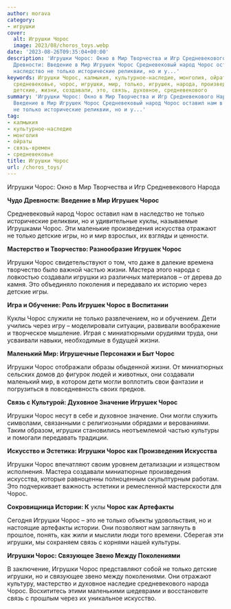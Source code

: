 ```yaml
---
author: morava
category:
- игрушки
cover:
  alt: Игрушки Чорос
  image: 2023/08/choros_toys.webp
date: '2023-08-26T09:35:04+00:00'
description: 'Игрушки Чорос: Окно в Мир Творчества и Игр Средневекового Народа Чудо
  Древности: Введение в Мир Игрушек Чорос Средневековый народ Чорос оставил нам в
  наследство не только исторические реликвии, но и у...'
keywords: Игрушки Чорос, калмыкия, культурное-наследие, монголия, ойраты, связь-времен,
  средневековье, чорос, игрушки, мир, только, игрушек, народа, произведения, искусства,
  детские, жизни, создавали, это, связь, духовное, средневекового
summary: 'Игрушки Чорос: Окно в Мир Творчества и Игр Средневекового Народа Чудо Древности:
  Введение в Мир Игрушек Чорос Средневековый народ Чорос оставил нам в наследство
  не только исторические реликвии, но и у...'
tag:
- калмыкия
- культурное-наследие
- монголия
- ойраты
- связь-времен
- средневековье
title: Игрушки Чорос
url: /choros_toys/
---
```


Игрушки Чорос: Окно в Мир Творчества и Игр Средневекового Народа

**Чудо Древности: Введение в Мир Игрушек Чорос**

Средневековый народ Чорос оставил нам в наследство не только исторические реликвии, но и удивительные куклы, называемые Игрушками Чорос. Эти маленькие произведения искусства отражают не только детские игры, но и мир взрослых, их взгляды и ценности.

**Мастерство и Творчество: Разнообразие Игрушек Чорос**

Игрушки Чорос свидетельствуют о том, что даже в далекие времена творчество было важной частью жизни. Мастера этого народа с ловкостью создавали игрушки из различных материалов – от дерева до камня. Это объединяло поколения и передавало их историю через детские игры.

**Игра и Обучение: Роль Игрушек Чорос в Воспитании**

Куклы Чорос служили не только развлечением, но и обучением. Дети учились через игру – моделировали ситуации, развивали воображение и творческое мышление. Играя с миниатюрными орудиями труда, они усваивали навыки, необходимые в будущей жизни.

**Маленький Мир: Игрушечные Персонажи и Быт Чорос**

Игрушки Чорос отображали образы обыденной жизни. От миниатюрных сельских домов до фигурок людей и животных, они создавали маленький мир, в котором дети могли воплотить свои фантазии и погрузиться в повседневность своих предков.

**Связь с Культурой: Духовное Значение Игрушек Чорос**

Игрушки Чорос несут в себе и духовное значение. Они могли служить символами, связанными с религиозными обрядами и верованиями. Таким образом, игрушки становились неотъемлемой частью культуры и помогали передавать традиции.

**Искусство и Эстетика: Игрушки Чорос как Произведения Искусства**

Игрушки Чорос впечатляют своим уровнем детализации и изяществом исполнения. Мастера создавали миниатюрные произведения искусства, которые равноценны полноценным скульптурным работам. Это подчеркивает важность эстетики и ремесленной мастерскости для Чорос.

**Сокровищница Истории: К** уклы **Чорос как Артефакты**

Сегодня Игрушки Чорос – это не только объекты удовольствия, но и настоящие артефакты истории. Они позволяют нам заглянуть в прошлое, понять, как жили и мыслили люди того времени. Сберегая эти игрушки, мы сохраняем связь с корнями нашей культуры.

**Игрушки Чорос: Связующее Звено Между Поколениями**

В заключение, Игрушки Чорос представляют собой не только детские игрушки, но и связующее звено между поколениями. Они отражают культуру, мастерство и духовное наследие средневекового народа Чорос. Восхититесь этими маленькими шедеврами и восстановите связь с прошлым через их уникальное искусство.